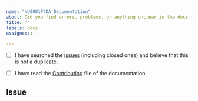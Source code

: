 ```yaml
---
name: "\U0001F4DA Documentation"
about: Did you find errors, problems, or anything unclear in the docs (https://docs.nodechain.swapper.market)?
title: ''
labels: docs
assignees: ''

---
```


<!--
  Hi there! Thank you for discovering and submitting an issue with our documentation.

  Before you submit this, let’s make sure of a few things.
  Please make sure the following boxes are ticked if they are correct.
  If not, please try and fulfill them first.
-->

<!-- Checked checkbox should look like this: [x] -->
- [ ] I have searched the [issues](https://github.com/swapper-org/NodeChain/issues) (including closed ones) and believe that this is not a duplicate.
- [ ] I have read the [Contributing](https://github.com/swapper-org/NodeChain/blob/master/CONTRIBUTING.md) file of the documentation.


## Issue
<!-- Now feel free to write your issue, but please be descriptive! Thanks again 🙌 ❤️ -->
